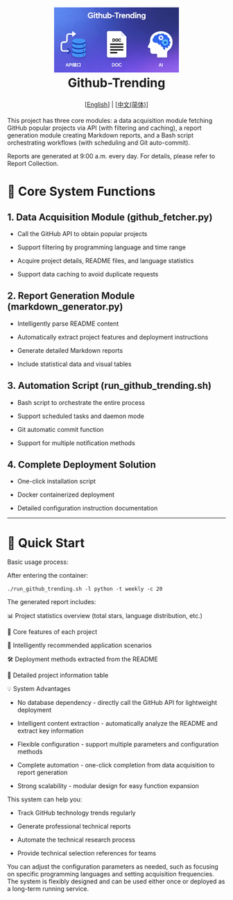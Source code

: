 <h1 align="center" style="border-bottom: none">
    <a href="" target="_blank">
        <img src="./docs/images/bk.png" alt="" height="150"> 
        <alt="github-trending" src="" width="100" height="100">
    </a>
    <br>Github-Trending</br>
</h1>

<div align="center" style="line-height: 2;">
  [<a href="/README_EN.md">English</a>] | [<a href="/README.md">中文(简体)</a>]
</div>

This project has three core modules: a data acquisition module fetching GitHub popular projects via API (with filtering and caching), a report generation module creating Markdown reports, and a Bash script orchestrating workflows (with scheduling and Git auto-commit). 

Reports are generated at 9:00 a.m. every day. For details, please refer to Report Collection.

# 🎯 Core System Functions

## 1.  Data Acquisition Module (github_fetcher.py)

*   Call the GitHub API to obtain popular projects

*   Support filtering by programming language and time range

*   Acquire project details, README files, and language statistics

*   Support data caching to avoid duplicate requests

## 2.  Report Generation Module (markdown_generator.py)

*   Intelligently parse README content

*   Automatically extract project features and deployment instructions

*   Generate detailed Markdown reports

*   Include statistical data and visual tables

## 3.  Automation Script (run_github_trending.sh)

*   Bash script to orchestrate the entire process

*   Support scheduled tasks and daemon mode

*   Git automatic commit function

*   Support for multiple notification methods

## 4.  Complete Deployment Solution

*   One-click installation script

*   Docker containerized deployment

*   Detailed configuration instruction documentation

---


# 🚀 Quick Start

Basic usage process:

After entering the container:



```
./run_github_trending.sh -l python -t weekly -c 20
```

The generated report includes:

📊 Project statistics overview (total stars, language distribution, etc.)

🎯 Core features of each project

🎨 Intelligently recommended application scenarios

🛠️ Deployment methods extracted from the README

📝 Detailed project information table

💡 System Advantages



*   No database dependency - directly call the GitHub API for lightweight deployment

*   Intelligent content extraction - automatically analyze the README and extract key information

*   Flexible configuration - support multiple parameters and configuration methods

*   Complete automation - one-click completion from data acquisition to report generation

*   Strong scalability - modular design for easy function expansion

This system can help you:



*   Track GitHub technology trends regularly

*   Generate professional technical reports

*   Automate the technical research process

*   Provide technical selection references for teams

You can adjust the configuration parameters as needed, such as focusing on specific programming languages and setting acquisition frequencies. The system is flexibly designed and can be used either once or deployed as a long-term running service.